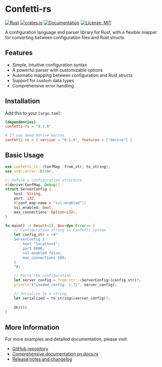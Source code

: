 # Confetti-rs

[![Rust](https://github.com/shkmv/confetti-rs/actions/workflows/rust.yml/badge.svg)](https://github.com/shkmv/confetti-rs/actions/workflows/rust.yml)
[![crates.io](https://img.shields.io/crates/v/confetti-rs.svg)](https://crates.io/crates/confetti-rs)
[![Documentation](https://docs.rs/confetti-rs/badge.svg)](https://docs.rs/confetti-rs)
[![License: MIT](https://img.shields.io/badge/License-MIT-yellow.svg)](https://opensource.org/licenses/MIT)

A configuration language and parser library for Rust, with a flexible mapper for converting between configuration files and Rust structs.

## Features

- Simple, intuitive configuration syntax
- A powerful parser with customizable options
- Automatic mapping between configuration and Rust structs
- Support for custom data types
- Comprehensive error handling

## Installation

Add this to your `Cargo.toml`:

```toml
[dependencies]
confetti-rs = "0.1.0"

# If you need derive macros
confetti-rs = { version = "0.1.0", features = ["derive"] }
```

## Basic Usage

```rust
use confetti_rs::{ConfMap, from_str, to_string};
use std::error::Error;

// Define a configuration structure
#[derive(ConfMap, Debug)]
struct ServerConfig {
    host: String,
    port: i32,
    #[conf_map(name = "ssl-enabled")]
    ssl_enabled: bool,
    max_connections: Option<i32>, 
}

fn main() -> Result<(), Box<dyn Error>> {
    // Configuration string in Confetti syntax
    let config_str = r#"
    ServerConfig {
        host "localhost";
        port 8080;
        ssl-enabled false;
        max_connections 100;
    }
    "#;

    // Parse the configuration
    let server_config = from_str::<ServerConfig>(config_str)?;
    println!("Loaded config: {:?}", server_config);

    // Serialize to a string
    let serialized = to_string(&server_config)?;
    
    Ok(())
}
```

## More Information

For more examples and detailed documentation, please visit:
- [GitHub repository](https://github.com/shkmv/confetti-rs)
- [Comprehensive documentation on docs.rs](https://docs.rs/confetti-rs)
- [Release notes and changelog](https://github.com/shkmv/confetti-rs/blob/main/CHANGELOG.md) 
